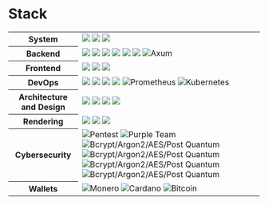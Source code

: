 # Stack

<table>
  <tr>
    <th>System</th>
    <td>
      <img src="https://img.shields.io/badge/Ubuntu%20Linux-1793D1?style=flat&logo=Ubuntu&logoColor=white">
      <img src="https://img.shields.io/badge/Gnome-blue?style=flat&logo=gnome&logoColor=white">
      <img src="https://img.shields.io/badge/Alienware-541BAE?style=flat&logo=alienware&logoColor=white">
    </td>
  </tr>
  <tr>
    <th>Backend</th>
    <td>
      <img src="https://img.shields.io/badge/-Rust-orange?style=flat&logo=rust&logoColor=white">
      <img src="https://img.shields.io/badge/Actix-orange?style=flat&logo=actix&logoColor=white">
      <img src="https://img.shields.io/badge/-Redis-ff0000?style=flat&logo=redis&logoColor=white">
      <img src="https://img.shields.io/badge/-Postgresql-blue?style=flat&logo=postgresql&logoColor=white">
      <img src="https://img.shields.io/badge/Apache%20Kafka-231F20?style=flat&logo=apachekafka&logoColor=white">
      <img src="https://img.shields.io/badge/Rabbitmq-FF6600?style=flat&logo=rabbitmq&logoColor=white">
      <img src="https://img.shields.io/badge/Axum-FF0000?style=flat&logo=rocket&logoColor=white" alt="Axum" />
    </td>
  </tr>
  <tr>
    <th>Frontend</th>
    <td>
      <img src="https://img.shields.io/badge/-Leptos-ff0000?style=flat&logo=leptos&logoColor=white">
      <img src="https://img.shields.io/badge/-Tailwind-06B6D4?style=flat&logo=tailwindcss&logoColor=white">
      <img src="https://img.shields.io/badge/Tauri-yellow?style=flat&logo=tauri&logoColor=white">
    </td>
  </tr>
  <tr>
    <th>DevOps</th>
    <td>
      <img src="https://img.shields.io/badge/-Docker-blue?style=flat&logo=docker&logoColor=white">
      <img src="https://img.shields.io/badge/-Terraform-purple?style=flat&logo=terraform&logoColor=white">
      <img src="https://img.shields.io/badge/Serverless-E7282D?style=flat&logo=serverless&logoColor=white">
      <img src="https://img.shields.io/badge/Nginx-009639?style=flat&logo=Nginx">
      <img src="https://img.shields.io/badge/Prometheus-BD1C2B?style=flat&logo=prometheus&logoColor=white" alt="Prometheus" />
      <img src="https://img.shields.io/badge/Kubernetes-326CE5?style=flat&logo=kubernetes&logoColor=white" alt="Kubernetes" />
    </td>
  </tr>
  <tr>
    <th>Architecture and Design</th>
    <td>
      <img src="https://img.shields.io/badge/Clean%20Architecture-purple?style=flat&logo=bnbchain&logoColor=white">
      <img src="https://img.shields.io/badge/MVC-purple?style=flat&logo=bnbchain&logoColor=white">
      <img src="https://img.shields.io/badge/DDD-purple?style=flat&logo=bnbchain&logoColor=white">
      <img src="https://img.shields.io/badge/MDD(Macro%20Driven%20Design)-purple?style=flat&logo=ebox">
    </td>
  </tr>
  <tr>
    <th>Rendering</th>
    <td>
      <img src="https://img.shields.io/badge/SSG-purple?style=flat&logo=webpack&logoColor=white">
      <img src="https://img.shields.io/badge/SSR-purple?style=flat&logo=instructure&logoColor=white">
      <img src="https://img.shields.io/badge/CSR-purple?style=flat&logo=jetpackcompose&logoColor=white">
    </td>
  </tr>
  <tr>
    <th>Cybersecurity</th>
    <td>
      <img src="https://img.shields.io/badge/Pentest-black?style=flat&logo=hackaday" alt="Pentest" />
      <img src="https://img.shields.io/badge/Purple%20Team-purple?style=flat&logo=redhat" alt="Purple Team" />
      <img src="https://img.shields.io/badge/Bcrypt-F40027?style=flat&logo=keeweb&logoColor=white" alt="Bcrypt/Argon2/AES/Post Quantum" />
       <img src="https://img.shields.io/badge/Argon2-F40027?style=flat&logo=keeweb&logoColor=white" alt="Bcrypt/Argon2/AES/Post Quantum" />
       <img src="https://img.shields.io/badge/AES-F40027?style=flat&logo=keeweb&logoColor=white" alt="Bcrypt/Argon2/AES/Post Quantum" />
       <img src="https://img.shields.io/badge/Post quantum-F40027?style=flat&logo=keeweb&logoColor=white" alt="Bcrypt/Argon2/AES/Post Quantum" />
    </td>
  </tr>
   <tr>
    <th>Wallets</th>
    <td>
       <img src="https://img.shields.io/badge/88NKLkhZf1nTVpaSU6vwG6dwBwb9tFVSM8Lpj3YqdL1PMt8Gm7opV7aUnMYBaAC9Y6a4kfDc3fLGoMVqeSJKNphyLpLdEvC-FF6600?style=flat&logo=monero&logoColor=white" alt="Monero" />
       <img src="https://img.shields.io/badge/Cardano-0133AD?style=flat&logo=cardano&logoColor=white" alt="Cardano" />
       <img src="https://img.shields.io/badge/Bitcoin-EAB300?style=flat&logo=bitcoin&logoColor=white" alt="Bitcoin" />
    </td>
  </tr>
 
</table>
